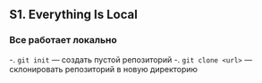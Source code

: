 ## S1. Everything Is Local
### Все работает локально
-. `git init` — создать пустой репозиторий
-. `git clone <url>` — склонировать репозиторий в новую директорию
